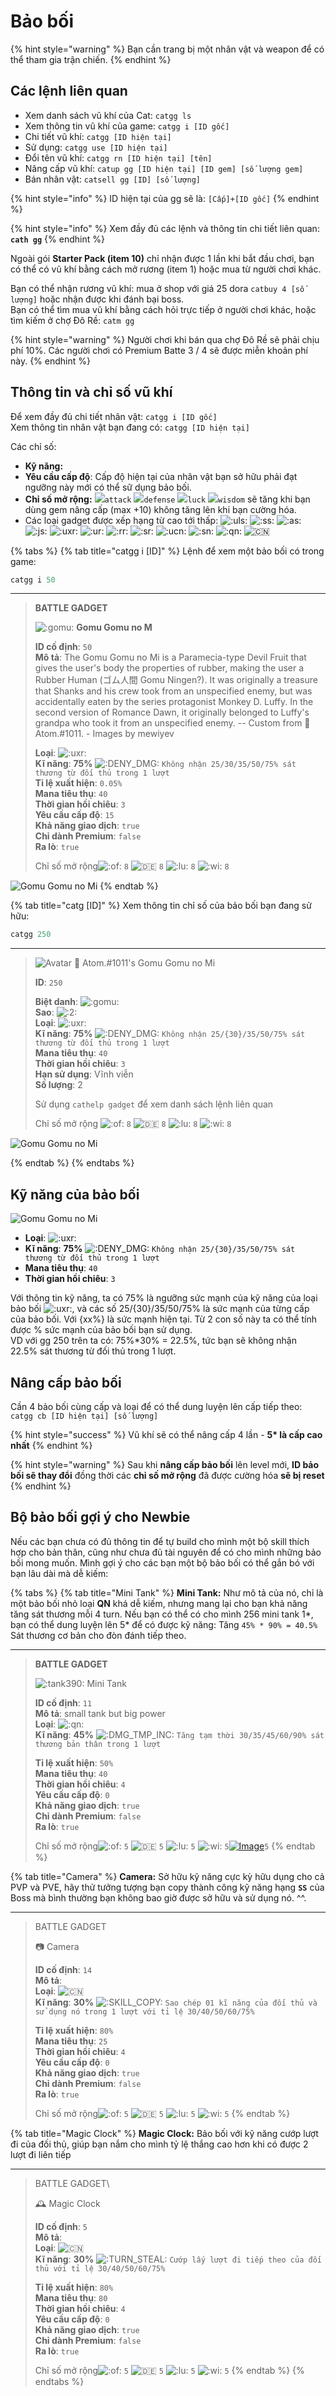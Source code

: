 # Bảo bối

{% hint style="warning" %}
Bạn cần trang bị một nhân vật và weapon để có thể tham gia trận chiến.
{% endhint %}

## Các lệnh liên quan

* Xem danh sách vũ khí của Cat: `catgg ls`
* Xem thông tin vũ khí của game: `catgg i [ID gốc]`
* Chi tiết vũ khí: `catgg [ID hiện tại]`
* Sử dụng: `catgg use [ID hiện tại]`
* Đổi tên vũ khí: `catgg rn [ID hiện tại] [tên]`
* Nâng cấp vũ khí: `catup gg [ID hiện tại] [ID gem] [số lượng gem]`
* Bán nhân vật: `catsell gg [ID] [số lượng]`

{% hint style="info" %}
ID hiện tại của gg sẽ là: `[Cấp]+[ID gốc]`
{% endhint %}

{% hint style="info" %}
Xem đầy đủ các lệnh và thông tin chi tiết liên quan: **`cath gg`**
{% endhint %}

Ngoài gói **Starter Pack (item 10)** chỉ nhận được 1 lần khi bắt đầu chơi, bạn có thể có vũ khí bằng cách mở rương (item 1) hoặc mua từ người chơi khác.

Bạn có thể nhận rương vũ khí: mua ở shop với giá 25 dora `catbuy 4 [số lượng]` hoặc nhận được khi đánh bại boss.\
Bạn có thể tìm mua vũ khí bằng cách hỏi trực tiếp ở người chơi khác, hoặc tìm kiếm ở chợ Đô Rề: `catm gg`

{% hint style="warning" %}
Người chơi khi bán qua chợ Đô Rề sẽ phải chịu phí 10%. Các người chơi có Premium Batte 3 / 4 sẽ được miễn khoản phí này.
{% endhint %}

## Thông tin và chỉ số vũ khí

Để xem đầy đủ chi tiết nhân vật: `catgg i [ID gốc]`\
Xem thông tin nhân vật bạn đang có: `catgg [ID hiện tại]`

Các chỉ số:

* **Kỹ năng:**
* **Yêu cầu cấp độ**: Cấp độ hiện tại của nhân vật bạn sở hữu phải đạt ngưỡng này mới có thể sữ dụng bảo bối.
* **Chỉ số mở rộng:** ![](https://cdn.discordapp.com/emojis/689391538601852959.png?v=1&size=20)`attack` ![](https://cdn.discordapp.com/emojis/693700331216830474.png?v=1&size=20)`defense` ![](https://cdn.discordapp.com/emojis/689391282350588106.png?v=1&size=20)`luck` ![](https://cdn.discordapp.com/emojis/689391102100635728.png?v=1&size=20)`wisdom` sẽ tăng khi bạn dùng gem nâng cấp (max +10) không tăng lên khi bạn cường hóa.
* Các loại gadget được xếp hạng từ cao tới thấp: ![:uls:](https://cdn.discordapp.com/emojis/693704060972433478.png?v=1&size=20) ![:ss:](https://cdn.discordapp.com/emojis/693699322004504607.png?v=1&size=20) ![:as:](https://cdn.discordapp.com/emojis/693699320863784972.png?v=1&size=20) ![:js:](https://cdn.discordapp.com/emojis/693699320842551307.png?v=1&size=20) ![:uxr:](https://cdn.discordapp.com/emojis/693703707245936640.png?v=1&size=20) ![:ur:](https://cdn.discordapp.com/emojis/693699222515744809.png?v=1&size=20) ![:rr:](https://cdn.discordapp.com/emojis/693699222729654284.png?v=1&size=20) ![:sr:](https://cdn.discordapp.com/emojis/693699222855352400.png?v=1&size=20) ![:ucn:](https://cdn.discordapp.com/emojis/693702729930899466.png?v=1&size=20) ![:sn:](https://cdn.discordapp.com/emojis/693699121541808138.png?v=1&size=20) ![:qn:](https://cdn.discordapp.com/emojis/693699122657493032.png?v=1&size=20) ![:cn:](https://cdn.discordapp.com/emojis/693699121529225267.png?v=1&size=20)

{% tabs %}
{% tab title="catgg i [ID]" %}
Lệnh để xem một bảo bối có trong game:

```s
catgg i 50
```

<hr>

> **BATTLE GADGET**
>
>
> ![:gomu:](https://cdn.discordapp.com/emojis/818737775418540052.gif?size=20\&quality=lossless) **Gomu Gomu no M**
>
> **ID cố định**: `50` \
> **Mô tả**: The Gomu Gomu no Mi is a Paramecia-type Devil Fruit that gives the user's body the properties of rubber, making the user a Rubber Human (ゴム人間 Gomu Ningen?). It was originally a treasure that Shanks and his crew took from an unspecified enemy, but was accidentally eaten by the series protagonist Monkey D. Luffy. In the second version of Romance Dawn, it originally belonged to Luffy's grandpa who took it from an unspecified enemy. -- Custom from 👾 Atom.#1011. - Images by mewiyev
>
> **Loại**: ![:uxr:](https://cdn.discordapp.com/emojis/693703707245936640.webp?size=20\&quality=lossless) \
> **Kĩ năng**: **75%** ![:DENY\_DMG:](https://cdn.discordapp.com/emojis/701257192933687346.webp?size=20\&quality=lossless) `Không nhận 25/30/35/50/75% sát thương từ đối thủ trong 1 lượt` \
> **Tỉ lệ xuất hiện**: `0.05%` \
> **Mana tiêu thụ**: `40` \
> **Thời gian hồi chiêu**: `3` \
> **Yêu cầu cấp độ**: `15` \
> **Khả năng giao dịch**: `true` \
> **Chỉ dành Premium**: `false` \
> **Ra lò**: `true`
>
> Chỉ số mở rộng![:of:](https://cdn.discordapp.com/emojis/689391538601852959.webp?size=20\&quality=lossless) `8` ![:de:](https://cdn.discordapp.com/emojis/693700331216830474.webp?size=20\&quality=lossless) `8` ![:lu:](https://cdn.discordapp.com/emojis/689391282350588106.webp?size=20\&quality=lossless) `8` ![:wi:](https://cdn.discordapp.com/emojis/689391102100635728.webp?size=20\&quality=lossless) `8`
>

![Gomu Gomu no Mi](https://images-ext-2.discordapp.net/external/qc\_rhCAg9wcQWGEjdg3htZJtQNbif0SnadkpsiNKyWg/https/media.discordapp.net/attachments/656198606965047327/818736701727703040/gomu.gif?width=64\&height=64)
{% endtab %}

{% tab title="catg [ID]" %}
Xem thông tin chỉ số của bảo bối bạn đang sử hữu:

```s
catgg 250
```

<hr>

> ![Avatar](https://images-ext-1.discordapp.net/external/dOmjULqxxQnfUUQgJ3To3N3hGwhSebifv8q86SVLE48/https/cdn.discordapp.com/avatars/423327141921423361/764e55505d8c943253ab32e87a96734a.webp?width=25\&height=25) 👾 Atom.#1011's Gomu Gomu no Mi
>
>
> **ID**: `250`
>
> **Biệt danh**: ![:gomu:](https://cdn.discordapp.com/emojis/818737775418540052.gif?size=20\&quality=lossless) \
> **Sao**: ![:2:](https://cdn.discordapp.com/emojis/685145358606532664.webp?size=20\&quality=lossless) \
> **Loại**: ![:uxr:](https://cdn.discordapp.com/emojis/693703707245936640.webp?size=20\&quality=lossless) \
> **Kĩ năng**: **75%** ![:DENY\_DMG:](https://cdn.discordapp.com/emojis/701257192933687346.webp?size=20\&quality=lossless) `Không nhận 25/{30}/35/50/75% sát thương từ đối thủ trong 1 lượt` \
> **Mana tiêu thụ**: `40` \
> **Thời gian hồi chiêu**: `3` \
> **Hạn sử dụng**: Vĩnh viễn \
> **Số lượng**: 2
>
> Sử dụng `cathelp gadget` để xem danh sách lệnh liên quan
>
> Chỉ số mở rộng ![:of:](https://cdn.discordapp.com/emojis/689391538601852959.webp?size=20\&quality=lossless) `8` ![:de:](https://cdn.discordapp.com/emojis/693700331216830474.webp?size=20\&quality=lossless) `8` ![:lu:](https://cdn.discordapp.com/emojis/689391282350588106.webp?size=20\&quality=lossless) `8` ![:wi:](https://cdn.discordapp.com/emojis/689391102100635728.webp?size=20\&quality=lossless) `8`

![Gomu Gomu no Mi](https://media.discordapp.net/attachments/656198606965047327/818736701727703040/gomu.gif?width=166\&height=166)

{% endtab %}
{% endtabs %}

## Kỹ năng của bảo bối

![Gomu Gomu no Mi](../../../.gitbook/assets/gg\_250.png)

* **Loại**: ![:uxr:](https://cdn.discordapp.com/emojis/693703707245936640.png?v=1&size=20)
* **Kĩ năng**: **75%** ![:DENY\_DMG:](https://cdn.discordapp.com/emojis/701257192933687346.png?v=1&size=20) `Không nhận 25/{30}/35/50/75% sát thương từ đối thủ trong 1 lượt`
* **Mana tiêu thụ**: `40`
* **Thời gian hồi chiêu**: `3`

Với thông tin kỹ năng, ta có 75% là ngưỡng sức mạnh của kỹ năng của loại bảo bối ![:uxr:](https://cdn.discordapp.com/emojis/693703707245936640.png?v=1&size=20), và các số 25/{30}/35/50/75% là sức mạnh của từng cấp của bảo bối. Với {xx%} là sức mạnh hiện tại. Từ 2 con số này ta có thể tính được % sức mạnh của bảo bối bạn sử dụng.\
VD với gg 250 trên ta có: 75%\*30% = 22.5%, tức bạn sẽ không nhận 22.5% sát thương từ đối thủ trong 1 lượt.

## Nâng cấp bảo bối

Cần 4 bảo bối cùng cấp và loại để có thể dung luyện lên cấp tiếp theo: `catgg cb [ID hiện tại] [số lượng]`

{% hint style="success" %}
Vũ khí sẽ có thể nâng cấp 4 lần - **5\* là cấp cao nhất**
{% endhint %}

{% hint style="warning" %}
Sau khi **nâng cấp bảo bối** lên level mới, **ID bảo bối sẽ thay đổi** đồng thời các **chỉ số mở rộng** đã được cường hóa **sẽ bị reset**
{% endhint %}

## Bộ bảo bối gợi ý cho Newbie

Nếu các bạn chưa có đủ thông tin để tự build cho mình một bộ skill thích hợp cho bản thân, cũng như chưa đủ tài nguyên để có cho mình những bảo bối mong muốn. Mình gợi ý cho các bạn một bộ bảo bối có thể gắn bó với bạn lâu dài mà dễ kiếm:

{% tabs %}
{% tab title="Mini Tank" %}
**Mini Tank:** Như mô tả của nó, chỉ là một bảo bối nhỏ loại **QN** khá dễ kiếm, nhưng mang lại cho bạn khả năng tăng sát thương mỗi 4 turn. Nếu bạn có thể có cho mình 256 mini tank 1\*, bạn có thể dung luyện lên 5\* để có được kỹ năng: Tăng `45% * 90% = 40.5%` Sát thương cơ bản cho đòn đánh tiếp theo.

<hr>

> **BATTLE GADGET**
>
>
> ![:tank390:](https://cdn.discordapp.com/emojis/705121155195076628.webp?size=20\&quality=lossless) Mini Tank
>
> **ID cố định**: `11` \
> **Mô tả**: small tank but big power \
> **Loại**: ![:qn:](https://cdn.discordapp.com/emojis/693699122657493032.webp?size=20\&quality=lossless) \
> **Kĩ năng**: **45%** ![:DMG\_TMP\_INC:](https://cdn.discordapp.com/emojis/700920498099322981.webp?size=20\&quality=lossless) `Tăng tạm thời 30/35/45/60/90% sát thương bản thân trong 1 lượt`&#x20;
>
> **Tỉ lệ xuất hiện**: `50%` \
> **Mana tiêu thụ**: `40` \
> **Thời gian hồi chiêu**: `4` \
> **Yêu cầu cấp độ**: `0` \
> **Khả năng giao dịch**: `true` \
> **Chỉ dành Premium**: `false` \
> **Ra lò**: `true`
>
> Chỉ số mở rộng![:of:](https://cdn.discordapp.com/emojis/689391538601852959.webp?size=20\&quality=lossless) `5` ![:de:](https://cdn.discordapp.com/emojis/693700331216830474.webp?size=20\&quality=lossless) `5` ![:lu:](https://cdn.discordapp.com/emojis/689391282350588106.webp?size=20\&quality=lossless) `5` ![:wi:](https://cdn.discordapp.com/emojis/689391102100635728.webp?size=20\&quality=lossless) `5`[![Image](https://media.discordapp.net/attachments/704336314559889521/705121049246695465/tank390.png?width=64\&height=47)](https://cdn.discordapp.com/attachments/704336314559889521/705121049246695465/tank390.png)`5`
{% endtab %}

{% tab title="Camera" %}
**Camera:** Sở hữu kỹ năng cực kỳ hữu dụng cho cả PVP và PVE, hãy thử tưởng tượng bạn copy thành công kỹ năng hạng **`SS`** của Boss mà bình thường bạn không bao giờ được sở hữu và sử dụng nó. ^^.

<hr>

> BATTLE GADGET
>
>
> 📷 Camera
>
> **ID cố định**: `14` \
> **Mô tả**: \
> **Loại**: ![:cn:](https://cdn.discordapp.com/emojis/693699121529225267.webp?size=20\&quality=lossless) \
> **Kĩ năng**: **30%** ![:SKILL\_COPY:](https://cdn.discordapp.com/emojis/708716204663242762.webp?size=20\&quality=lossless) `Sao chép 01 kĩ năng của đối thủ và sử dụng nó trong 1 lượt với tỉ lệ 30/40/50/60/75%`&#x20;
>
> **Tỉ lệ xuất hiện**: `80%` \
> **Mana tiêu thụ**: `25` \
> **Thời gian hồi chiêu**: `4` \
> **Yêu cầu cấp độ**: `0` \
> **Khả năng giao dịch**: `true` \
> **Chỉ dành Premium**: `false` \
> **Ra lò**: `true`
>
> Chỉ số mở rộng![:of:](https://cdn.discordapp.com/emojis/689391538601852959.webp?size=20\&quality=lossless) `5` ![:de:](https://cdn.discordapp.com/emojis/693700331216830474.webp?size=20\&quality=lossless) `5` ![:lu:](https://cdn.discordapp.com/emojis/689391282350588106.webp?size=20\&quality=lossless) `5` ![:wi:](https://cdn.discordapp.com/emojis/689391102100635728.webp?size=20\&quality=lossless) `5`
{% endtab %}

{% tab title="Magic Clock" %}
**Magic Clock:** Bảo bối với kỹ năng cướp lượt đi của đối thủ, giúp bạn nắm cho mình tỷ lệ thắng cao hơn khi có được 2 lượt đi liên tiếp

<hr>

> BATTLE GADGET\
>
>
> 🕰️ Magic Clock
>
> **ID cố định**: `5` \
> **Mô tả**: \
> **Loại**: ![:cn:](https://cdn.discordapp.com/emojis/693699121529225267.webp?size=20\&quality=lossless) \
> **Kĩ năng**: **30%** ![:TURN\_STEAL:](https://cdn.discordapp.com/emojis/701257195639144578.webp?size=20\&quality=lossless) `Cướp lấy lượt đi tiếp theo của đối thủ với tỉ lệ 30/40/50/60/75%`&#x20;
>
> **Tỉ lệ xuất hiện**: `80%` \
> **Mana tiêu thụ**: `80` \
> **Thời gian hồi chiêu**: `4` \
> **Yêu cầu cấp độ**: `0` \
> **Khả năng giao dịch**: `true` \
> **Chỉ dành Premium**: `false` \
> **Ra lò**: `true`
>
> Chỉ số mở rộng![:of:](https://cdn.discordapp.com/emojis/689391538601852959.webp?size=20\&quality=lossless) `5` ![:de:](https://cdn.discordapp.com/emojis/693700331216830474.webp?size=20\&quality=lossless) `5` ![:lu:](https://cdn.discordapp.com/emojis/689391282350588106.webp?size=20\&quality=lossless) `5` ![:wi:](https://cdn.discordapp.com/emojis/689391102100635728.webp?size=20\&quality=lossless) `5`
{% endtab %}
{% endtabs %}
